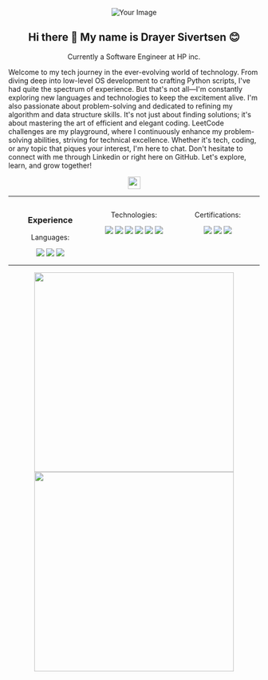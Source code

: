 <p align="center">
  <img src="https://github.com/DrayerSivertsen/drayersivertsen/blob/Projects/images/githubspedup.gif" alt="Your Image" style="max-width:100%; height:auto;">
</p>

<h2 align="center">Hi there 👋 My name is Drayer Sivertsen 😊 </h2>

<p align="center">Currently a Software Engineer at HP inc.</p>
<p align-"center">Welcome to my tech journey in the ever-evolving world of technology. From diving deep into low-level OS development to crafting Python scripts, I've had quite the spectrum of experience. But that's not all—I'm constantly exploring new languages and technologies to keep the excitement alive. I'm also passionate about problem-solving and dedicated to refining my algorithm and data structure skills. It's not just about finding solutions; it's about mastering the art of efficient and elegant coding. LeetCode challenges are my playground, where I continuously enhance my problem-solving abilities, striving for technical excellence. Whether it's tech, coding, or any topic that piques your interest, I'm here to chat. Don't hesitate to connect with me through Linkedin or right here on GitHub. Let's explore, learn, and grow together!</p>

<p align="center"><a href="https://www.linkedin.com/in/drayersivertsen/"><img src="https://img.shields.io/badge/linkedin-%230077B5.svg?&style=for-the-badge&logo=linkedin&logoColor=white" height=25></a> 
<hr>
<p align="center">
  <div style="display: flex; justify-content: center;">
    <div style="flex: 1; text-align: center;">
      <h3>Experience</h3>
      <p>Languages:</p>
      <img src="https://img.shields.io/badge/C%2FC%2B%2B-white?style=for-the-badge&logo=C%2B%2B&logoColor=%23FFFFFF&color=%23044F88">
      <img src="https://img.shields.io/badge/Python-white?style=for-the-badge&logo=python&logoColor=%23FFFFFF&color=4B8BBE">
      <img src="https://img.shields.io/badge/C%23-white?style=for-the-badge&logo=C-Sharp&logoColor=%23FFFFFF&color=AC1B2F">
    </div>
    <div style="flex: 1; text-align: center;">
      <p>Technologies:</p>
      <img src="https://img.shields.io/badge/GITHUB-white?style=for-the-badge&logo=GitHub&logoColor=%23FFFFFF&color=black">
      <img src="https://img.shields.io/badge/AWS-white?style=for-the-badge&logo=Amazon&logoColor=%23FFFFFF&color=FF9900">
      <img src="https://img.shields.io/badge/Azure-white?style=for-the-badge&logo=Microsoft&logoColor=%23FFFFFF&color=001440">
      <img src="https://img.shields.io/badge/GOOGLE TEST-white?style=for-the-badge&logo=Google&logoColor=%23FFFFFF&color=F72A25">
      <img src="https://img.shields.io/badge/Linux-white?style=for-the-badge&logo=Linux&logoColor=%23FFFFFF&color=E6B706">
      <img src="https://img.shields.io/badge/Operating%20Systems-white?style=for-the-badge&logoColor=%23FFFFFF&color=00BD9F">
    </div>
    <div style="flex: 1; text-align: center;">
      <p>Certifications:</p>
      <img src="https://img.shields.io/badge/AWS%20Cloud%20Practitioner-white?style=for-the-badge&logo=Amazon&logoColor=%23FFFFFF&color=966FD6">
      <img src="https://img.shields.io/badge/AWS%20Certified%20Developer%20%E2%80%93%20Associates-white?style=for-the-badge&logo=Amazon&logoColor=%23FFFFFF&color=1352AB">
      <img src="https://img.shields.io/badge/Microsoft%20Azure%20Fundamentals-white?style=for-the-badge&logo=Microsoft&logoColor=%23FFFFFF&color=001440">
    </div>
  </div>
</p>

<hr>

<p align="center">
  <img src="https://github-readme-stats.vercel.app/api?username=drayersivertsen&show_icons=true&theme=bear" width="400">
  <img src="https://github-readme-streak-stats.herokuapp.com?user=drayersivertsen&theme=dark&hide_border=true" width="400">
</p>


